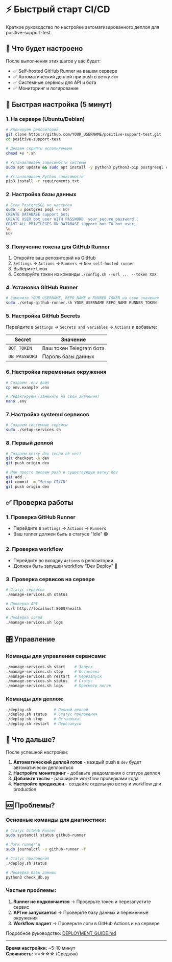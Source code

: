 # ⚡ Быстрый старт CI/CD

Краткое руководство по настройке автоматизированного деплоя для positive-support-test.

## 🎯 Что будет настроено

После выполнения этих шагов у вас будет:
- ✅ Self-hosted GitHub Runner на вашем сервере
- ✅ Автоматический деплой при push в ветку `dev`
- ✅ Системные сервисы для API и бота
- ✅ Мониторинг и логирование

## 🚀 Быстрая настройка (5 минут)

### 1. На сервере (Ubuntu/Debian)

```bash
# Клонируем репозиторий
git clone https://github.com/YOUR_USERNAME/positive-support-test.git
cd positive-support-test

# Делаем скрипты исполняемыми
chmod +x *.sh

# Устанавливаем зависимости системы
sudo apt update && sudo apt install -y python3 python3-pip postgresql curl jq git

# Устанавливаем Python зависимости
pip3 install -r requirements.txt
```

### 2. Настройка базы данных

```bash
# Если PostgreSQL не настроен
sudo -u postgres psql << EOF
CREATE DATABASE support_bot;
CREATE USER bot_user WITH PASSWORD 'your_secure_password';
GRANT ALL PRIVILEGES ON DATABASE support_bot TO bot_user;
\q
EOF
```

### 3. Получение токена для GitHub Runner

1. Откройте ваш репозиторий на GitHub
2. `Settings` → `Actions` → `Runners` → `New self-hosted runner`
3. Выберите Linux
4. Скопируйте токен из команды `./config.sh --url ... --token XXX`

### 4. Установка GitHub Runner

```bash
# Замените YOUR_USERNAME, REPO_NAME и RUNNER_TOKEN на свои значения
sudo ./setup-github-runner.sh YOUR_USERNAME REPO_NAME RUNNER_TOKEN
```

### 5. Настройка GitHub Secrets

Перейдите в `Settings` → `Secrets and variables` → `Actions` и добавьте:

| Secret | Значение |
|--------|----------|
| `BOT_TOKEN` | Ваш токен Telegram бота |
| `DB_PASSWORD` | Пароль базы данных |

### 6. Настройка переменных окружения

```bash
# Создаем .env файл
cp env.example .env

# Редактируем (замените на свои значения)
nano .env
```

### 7. Настройка systemd сервисов

```bash
# Создаем системные сервисы
sudo ./setup-services.sh
```

### 8. Первый деплой

```bash
# Создаем ветку dev (если её нет)
git checkout -b dev
git push origin dev

# Или просто делаем push в существующую ветку dev
git add .
git commit -m "Setup CI/CD"
git push origin dev
```

## ✅ Проверка работы

### 1. Проверка GitHub Runner
- Перейдите в `Settings` → `Actions` → `Runners`
- Ваш runner должен быть в статусе "Idle" 🟢

### 2. Проверка workflow
- Перейдите во вкладку `Actions` в репозитории
- Должен быть запущен workflow "Dev Deploy" 🔄

### 3. Проверка сервисов на сервере

```bash
# Статус сервисов
./manage-services.sh status

# Проверка API
curl http://localhost:8000/health

# Проверка логов
./manage-services.sh logs
```

## 🎛️ Управление

### Команды для управления сервисами:

```bash
./manage-services.sh start    # Запуск
./manage-services.sh stop     # Остановка
./manage-services.sh restart  # Перезапуск
./manage-services.sh status   # Статус
./manage-services.sh logs     # Просмотр логов
```

### Команды для деплоя:

```bash
./deploy.sh          # Полный деплой
./deploy.sh status   # Статус приложения
./deploy.sh stop     # Остановка
./deploy.sh restart  # Перезапуск
```

## 🔧 Что дальше?

После успешной настройки:

1. **Автоматический деплой готов** - каждый push в `dev` будет автоматически деплоиться
2. **Настройте мониторинг** - добавьте уведомления о статусе деплоя
3. **Добавьте тесты** - расширьте workflow проверками кода
4. **Настройте продакшен** - создайте отдельную ветку и workflow для production

## 🆘 Проблемы?

### Основные команды для диагностики:

```bash
# Статус GitHub Runner
sudo systemctl status github-runner

# Логи runner'а
sudo journalctl -u github-runner -f

# Статус приложения
./deploy.sh status

# Проверка базы данных
python3 check_db.py
```

### Частые проблемы:

1. **Runner не подключается** → Проверьте токен и перезапустите сервис
2. **API не запускается** → Проверьте базу данных и переменные окружения
3. **Workflow падает** → Проверьте логи в GitHub Actions и на сервере

Подробное руководство: [DEPLOYMENT_GUIDE.md](DEPLOYMENT_GUIDE.md)

---

**Время настройки:** ~5-10 минут  
**Сложность:** ⭐⭐☆☆☆ (Средняя)
